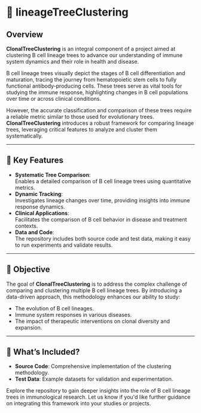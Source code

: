 # 🌳 **lineageTreeClustering**  

## Overview  
**ClonalTreeClustering** is an integral component of a project aimed at clustering B cell lineage trees to advance our understanding of immune system dynamics and their role in health and disease.  

B cell lineage trees visually depict the stages of B cell differentiation and maturation, tracing the journey from hematopoietic stem cells to fully functional antibody-producing cells. These trees serve as vital tools for studying the immune response, highlighting changes in B cell populations over time or across clinical conditions.  

However, the accurate classification and comparison of these trees require a reliable metric similar to those used for evolutionary trees. **ClonalTreeClustering** introduces a robust framework for comparing lineage trees, leveraging critical features to analyze and cluster them systematically.  

---

## 🔑 **Key Features**  
- **Systematic Tree Comparison**:  
  Enables a detailed comparison of B cell lineage trees using quantitative metrics.  
- **Dynamic Tracking**:  
  Investigates lineage changes over time, providing insights into immune response dynamics.  
- **Clinical Applications**:  
  Facilitates the comparison of B cell behavior in disease and treatment contexts.  
- **Data and Code**:  
  The repository includes both source code and test data, making it easy to run experiments and validate results.  

---

## 🎯 **Objective**  
The goal of **ClonalTreeClustering** is to address the complex challenge of comparing and clustering multiple B cell lineage trees. By introducing a data-driven approach, this methodology enhances our ability to study:  
- The evolution of B cell lineages.  
- Immune system responses in various diseases.  
- The impact of therapeutic interventions on clonal diversity and expansion.  

---

## 🚀 **What’s Included?**  
- **Source Code**: Comprehensive implementation of the clustering methodology.  
- **Test Data**: Example datasets for validation and experimentation.  

Explore the repository to gain deeper insights into the role of B cell lineage trees in immunological research. Let us know if you'd like further guidance on integrating this framework into your studies or projects.  
